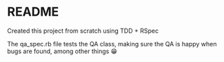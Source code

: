 # README

Created this project from scratch using TDD + RSpec

The qa_spec.rb file tests the QA class, making sure the QA is happy when bugs are found, among other things 😁
